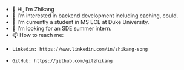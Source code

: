 - 👋 Hi, I’m Zhikang
- 👀 I’m interested in backend development including caching, could.
- 🌱 I’m currently a student in MS ECE at Duke University.
- 💞️ I’m looking for an SDE summer intern.
- 📫 How to reach me:
-     Linkedin: https://www.linkedin.com/in/zhikang-song
-     GitHub: https://github.com/gitzhikang


